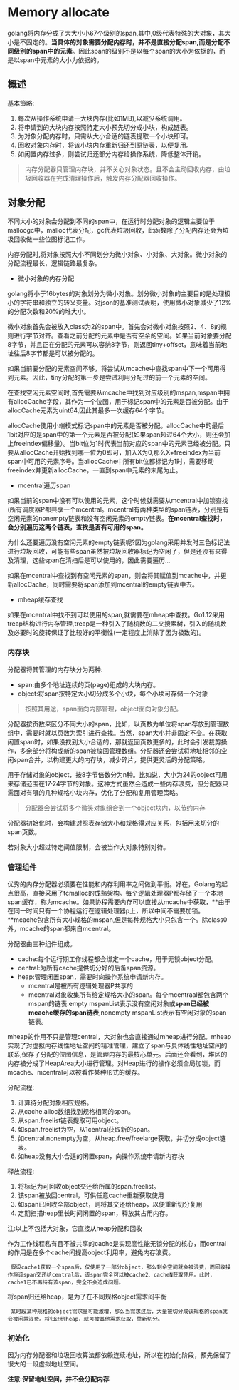 # Memory allocate

golang将内存分成了大大小小67个级别的span,其中,0级代表特殊的大对象，其大小是不固定的。**当具体的对象需要分配内存时，并不是直接分配span,而是分配不同级别的span中的元素**。因此span的级别不是以每个span的大小为依据的，而是以span中元素的大小为依据的。



## 概述

基本策略:

1. 每次从操作系统申请一大块内存(比如1MB),以减少系统调用。
2. 将申请到的大块内存按照特定大小预先切分成小块，构成链表。
3. 为对象分配内存时，只需从大小合适的链表提取一个小块即可。
4. 回收对象内存时，将该小块内存重新归还到原链表，以便复用。
5. 如闲置内存过多，则尝试归还部分内存给操作系统，降低整体开销。

> 内存分配器只管理内存块，并不关心对象状态。且不会主动回收内存，由垃圾回收器在完成清理操作后，触发内存分配器回收操作。

## 对象分配

不同大小的对象会分配到不同的span中，在运行时分配对象的逻辑主要位于mallocgc中，malloc代表分配，gc代表垃圾回收，此函数除了分配内存还会为垃圾回收做一些位图标记工作。

内存分配时,将对象按照大小不同划分为微小对象、小对象、大对象。微小对象的分配流程最长，逻辑链路最复杂。

+ 微小对象的内存分配

golang将小于16bytes的对象划分为微小对象。划分微小对象的主要目的是处理极小的字符串和独立的转义变量。对json的基准测试表明，使用微小对象减少了12%的分配次数和20%的堆大小。

微小对象首先会被放入class为2的span中。首先会对微小对象按照2、4、8的规则进行字节对齐。查看之前分配的元素中是否有空余的空间。如果当前对象要分配8字节，并且正在分配的元素可以容纳8字节，则返回tiny+offset，意味着当前地址往后8字节都是可以被分配的。

如果当前要分配的元素空间不够，将尝试从mcache中查找span中下一个可用得到元素。因此，tiny分配的第一步是尝试利用分配过的前一个元素的空间。

在查找空闲元素空间时,首先需要从mcache中找到对应级别的mspan,mspan中拥有allocCache字段，其作为一个位图，用于标记span中的元素是否被分配。由于allocCache元素为uint64,因此其最多一次缓存64个字节。

allocCache使用小端模式标记span中的元素是否被分配。allocCache中的最后1bit对应的是span中的第一个元素是否被分配(如果span超过64个大小，则还会加上freeindex偏移量）。当bit位为1时代表当前对应的span中的元素已经被分配。只要从allocCache开始找到哪一位为0即可，加入X为0,那么X+freeindex为当前span中可用的元素序号。当allocCache中所有bit位都标记为1时，需要移动freeindex并更新allocCache，一直到span中元素的末尾为止。

+ mcentral遍历span

如果当前的span中没有可以使用的元素，这个时候就需要从mcentral中加锁查找(所有调度器P都共享一个mcentral。mcentral有两种类型的span链表，分别是有空闲元素的nonempty链表和没有空闲元素的empty链表。**在mcentral查找时，会分别遍历这两个链表，查找是否有可用的span。**

为什么还要遍历没有空闲元素的empty链表呢?因为golang采用并发时三色标记法进行垃圾回收，可能有些span虽然被垃圾回收器标记为空闲了，但是还没有来得及清理，这些span在清扫后是可以使用的，因此需要遍历...

如果在mcentral中查找到有空闲元素的span，则会将其赋值到mcache中，并更新allocCache，同时需要将span添加到mcentral的empty链表中去。

+ mheap缓存查找

如果在mcentral中找不到可以使用的span,就需要在mheap中查找。Go1.12采用treap结构进行内存管理,treap是一种引入了随机数的二叉搜索树，引入的随机数及必要时的旋转保证了比较好的平衡性(一定程度上消除了因为极致的)。
### 内存块

分配器将其管理的内存块分为两种:

+ span:由多个地址连续的页(page)组成的大块内存。
+ object:将span按特定大小切分成多个小块，每个小块可存储一个对象

> 按照其用途，span面向内部管理，object面向对象分配。

分配器按页数来区分不同大小的span，比如，以页数为单位将span存放到管理数组中，需要时就以页数为索引进行查找。当然，span大小并非固定不变。在获取闲置span时，如果没找到大小合适的，那就返回页数更多的，此时会引发裁剪操作，多余部分将构成新的span被放回管理数组。分配器还会尝试将地址相邻的空闲span合并，以构建更大的内存块，减少碎片，提供更灵活的分配策略。

用于存储对象的object，按8字节倍数分为n种。比如说，大小为24的object可用来存储范围在17·24字节的对象。这种方式虽然会造成一些内存浪费，但分配器只需面对有限的几种规格小块内存，优化了分配和复用管理策略。

> 分配器会尝试将多个微笑对象组合到一个object块内，以节约内存

分配器初始化时，会构建对照表存储大小和规格得对应关系，包括用来切分的span页数。

若对象大小超过特定阈值限制，会被当作大对象特别对待。

### 管理组件

优秀的内存分配器必须要在性能和内存利用率之间做到平衡。好在，Golang的起点很高，直接采用了tcmalloc的成熟架构。每个逻辑处理器P都存储了一个本地span缓存，称为mcache。如果协程需要内存可以直接从mcache中获取，**由于在同一时间只有一个协程运行在逻辑处理器p上，所以中间不需要加锁。**mcache包含所有大小规格的mspan,但是每种规格大小只包含一个。除class0外，mcache的span都来自mcentral。

  

分配器由三种组件组成。

+ cache:每个运行期工作线程都会绑定一个cache，用于无锁object分配。
+ central:为所有cache提供切分好的后备span资源。
+ heap:管理闲置span，需要时向操作系统申请新内存。
   + mcentral是被所有逻辑处理器P共享的
   + mcentral对象收集所有给定规格大小的span。每个mcentraal都包含两个mspan的链表:empty mspanList表示没有空闲对象或**span已经被mcache缓存的span链表**,nonempty mspanList表示有空闲对象的span链表。

mheap的作用不只是管理central，大对象也会直接通过mheap进行分配。mheap实现了对虚拟内存线性地址空间的精准管理，建立了span与具体线性地址空间的联系,保存了分配的位图信息，是管理内存的最核心单元。后面还会看到，堆区的内存被分成了HeapArea大小进行管理。对Heap进行的操作必须全局加锁，而mcache、mcentral可以被看作某种形式的缓存。

分配流程:

1. 计算待分配对象相应规格。
2. 从cache.alloc数组找到规格相同的span。
3. 从span.freelist链表提取可用object。
4. 如span.freelist为空，从1central获取新的span。
5. 如central.nonempty为空，从heap.free/freelarge获取，并切分成object链表。
6. 如heap没有大小合适的闲置span，向操作系统申请新内存块

释放流程:

1. 将标记为可回收object交还给所属的span.freelist。
2. 该span被放回central，可供任意cache重新获取使用
3. 如span已回收全部object，则将其交还给heap，以便重新切分复用
4. 定期扫描heap里长时间闲置的span，释放其占用内存。

注:以上不包括大对象，它直接从heap分配和回收

作为工作线程私有且不被共享的cache是实现高性能无锁分配的核心，而central的作用是在多个cache间提高object利用率，避免内存浪费。

     假设cache1获取一个span后，仅使用了一部分object，那么剩余空间就会被浪费，而回收操作将该span交还给central后，该span完全可以被cache2、cacheN获取使用。此时，cache1已不再持有该span，完全不会造成问题。

将span归还给heap，是为了在不同规格object需求间平衡

     某时段某种规格的object需求量可能激增，那么当需求过后，大量被切分成该规格的span就会被闲置浪费。将归还给heap，就可被其他需求获取，重新切分。

### 初始化

因为内存分配器和垃圾回收算法都依赖连续地址，所以在初始化阶段，预先保留了很大的一段虚拟地址空间。

**注意:保留地址空间，并不会分配内存**
